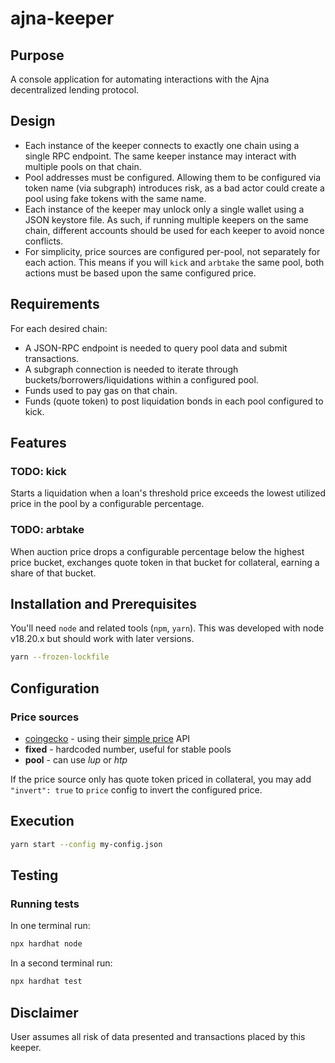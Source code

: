 # ajna-keeper

## Purpose

A console application for automating interactions with the Ajna decentralized lending protocol.

## Design

- Each instance of the keeper connects to exactly one chain using a single RPC endpoint. The same keeper instance may interact with multiple pools on that chain.
- Pool addresses must be configured. Allowing them to be configured via token name (via subgraph) introduces risk, as a bad actor could create a pool using fake tokens with the same name.
- Each instance of the keeper may unlock only a single wallet using a JSON keystore file. As such, if running multiple keepers on the same chain, different accounts should be used for each keeper to avoid nonce conflicts.
- For simplicity, price sources are configured per-pool, not separately for each action. This means if you will `kick` and `arbtake` the same pool, both actions must be based upon the same configured price.

## Requirements

For each desired chain:

- A JSON-RPC endpoint is needed to query pool data and submit transactions.
- A subgraph connection is needed to iterate through buckets/borrowers/liquidations within a configured pool.
- Funds used to pay gas on that chain.
- Funds (quote token) to post liquidation bonds in each pool configured to kick.

## Features

### TODO: kick

Starts a liquidation when a loan's threshold price exceeds the lowest utilized price in the pool by a configurable percentage.

### TODO: arbtake

When auction price drops a configurable percentage below the highest price bucket, exchanges quote token in that bucket for collateral, earning a share of that bucket.

## Installation and Prerequisites

You'll need `node` and related tools (`npm`, `yarn`). This was developed with node v18.20.x but should work with later versions.

```bash
yarn --frozen-lockfile
```

## Configuration

### Price sources

- [coingecko](https://www.coingecko.com/) - using their [simple price](https://docs.coingecko.com/v3.0.1/reference/simple-price) API
- **fixed** - hardcoded number, useful for stable pools
- **pool** - can use _lup_ or _htp_

If the price source only has quote token priced in collateral, you may add `"invert": true` to `price` config to invert the configured price.

## Execution

```bash
yarn start --config my-config.json
```

## Testing

### Running tests

In one terminal run:

```bash
npx hardhat node
```

In a second terminal run:

```bash
npx hardhat test
```

## Disclaimer

User assumes all risk of data presented and transactions placed by this keeper.
